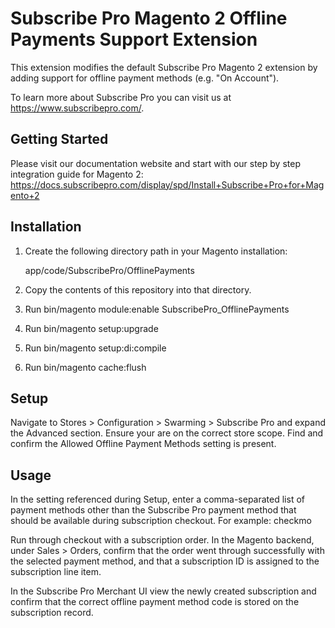 Subscribe Pro Magento 2 Offline Payments Support Extension
=============================================

This extension modifies the default Subscribe Pro Magento 2 extension by adding support for offline payment methods (e.g. "On Account").

To learn more about Subscribe Pro you can visit us at https://www.subscribepro.com/.

## Getting Started

Please visit our documentation website and start with our step by step integration guide for Magento 2: https://docs.subscribepro.com/display/spd/Install+Subscribe+Pro+for+Magento+2

## Installation

1. Create the following directory path in your Magento installation:

    app/code/SubscribePro/OfflinePayments

2. Copy the contents of this repository into that directory.
3. Run bin/magento module:enable SubscribePro_OfflinePayments
4. Run bin/magento setup:upgrade
5. Run bin/magento setup:di:compile
6. Run bin/magento cache:flush

## Setup

Navigate to Stores > Configuration > Swarming > Subscribe Pro and expand the Advanced section. Ensure your are on the correct store scope. Find and confirm the Allowed Offline Payment Methods setting is present.

## Usage

In the setting referenced during Setup, enter a comma-separated list of payment methods other than the Subscribe Pro payment method that should be available during subscription checkout. For example: checkmo

Run through checkout with a subscription order. In the Magento backend, under Sales > Orders, confirm that the order went through successfully with the selected payment method, and that a subscription ID is assigned to the subscription line item.

In the Subscribe Pro Merchant UI view the newly created subscription and confirm that the correct offline payment method code is stored on the subscription record.
